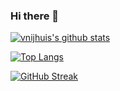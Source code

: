 ### Hi there 👋

<!--
**vnijhuis-sqills/vnijhuis-sqills** is a ✨ _special_ ✨ repository because its `README.md` (this file) appears on your GitHub profile.

Here are some ideas to get you started:

- 🔭 I’m currently working on ...
- 🌱 I’m currently learning ...
- 👯 I’m looking to collaborate on ...
- 🤔 I’m looking for help with ...
- 💬 Ask me about ...
- 📫 How to reach me: ...
- 😄 Pronouns: ...
- ⚡ Fun fact: ...
-->

[![vnijhuis's github stats](https://github-readme-stats.vercel.app/api?username=vnijhuis-sqills&count_private=true&show_icons=true&theme=catppuccin_latte)](https://github.com/vnijhuis-sqills)

[![Top Langs](https://github-readme-stats.vercel.app/api/top-langs/?username=vnijhuis-sqills)](https://github.com/vnijhuis-sqills)

[![GitHub Streak](https://streak-stats.demolab.com?user=vnijhuis-sqills&theme=catppuccin-latte&exclude_days=Sun%2CSat)](https://git.io/streak-stats)
